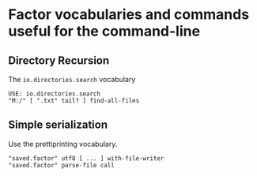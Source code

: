 # Factor vocabularies and commands useful for the command-line

## Directory Recursion
The `io.directories.search` vocabulary

```factor
USE: io.directories.search
"M:/" [ ".txt" tail? ] find-all-files
```

## Simple serialization
Use the prettiprinting vocabulary.

```factor
"saved.factor" utf8 [ ... ] with-file-writer
"saved.factor" parse-file call
```
